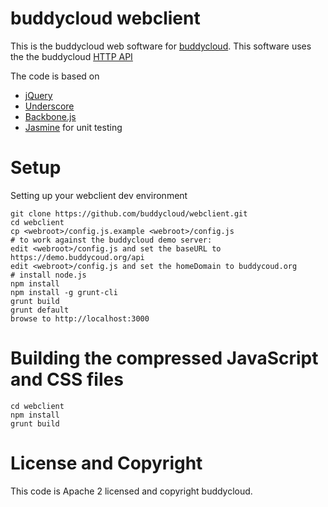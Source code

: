 buddycloud webclient
====================

This is the buddycloud web software for [buddycloud](http://buddycloud.com/).
This software uses the the buddycloud [HTTP API](https://github.com/buddycloud/buddycloud-http-api)

The code is based on 
* [jQuery](http://jquery.com/)
* [Underscore](http://underscorejs.org/) 
* [Backbone.js](http://backbonejs.org/)
* [Jasmine](http://pivotal.github.com/jasmine/) for unit testing

Setup
=====

Setting up your webclient dev environment
```
git clone https://github.com/buddycloud/webclient.git
cd webclient
cp <webroot>/config.js.example <webroot>/config.js
# to work against the buddycloud demo server:
edit <webroot>/config.js and set the baseURL to https://demo.buddycoud.org/api
edit <webroot>/config.js and set the homeDomain to buddycoud.org
# install node.js
npm install
npm install -g grunt-cli
grunt build
grunt default
browse to http://localhost:3000
```

Building the compressed JavaScript and CSS files
================================================

```
cd webclient
npm install
grunt build
```

License and Copyright
=====================
This code is Apache 2 licensed and copyright buddycloud.
